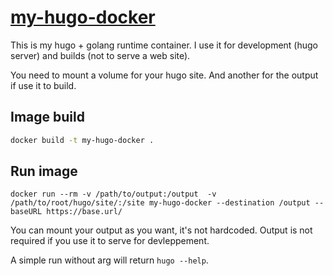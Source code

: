 # [my-hugo-docker](https://github.com/nerasse/my-hugo-docker)

This is my hugo + golang runtime container. I use it for development (hugo server) and builds (not to serve a web site).

You need to mount a volume for your hugo site. And another for the output if use it to build.


## Image build

```bash
docker build -t my-hugo-docker .
```

## Run image

```
docker run --rm -v /path/to/output:/output  -v /path/to/root/hugo/site/:/site my-hugo-docker --destination /output --baseURL https://base.url/
```

You can mount your output as you want, it's not hardcoded. Output is not required if you use it to serve for devleppement.

A simple run without arg will return `hugo --help`.
